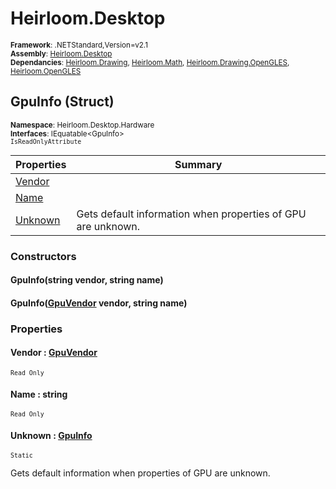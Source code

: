 # Heirloom.Desktop

<small>**Framework**: .NETStandard,Version=v2.1</small>  
<small>**Assembly**: [Heirloom.Desktop](../Heirloom.Desktop/Heirloom.Desktop.md)</small>  
<small>**Dependancies**: [Heirloom.Drawing](../Heirloom.Drawing/Heirloom.Drawing.md), [Heirloom.Math](../Heirloom.Math/Heirloom.Math.md), [Heirloom.Drawing.OpenGLES](../Heirloom.Drawing.OpenGLES/Heirloom.Drawing.OpenGLES.md), [Heirloom.OpenGLES](../Heirloom.OpenGLES/Heirloom.OpenGLES.md)</small>  

## GpuInfo (Struct)
<small>**Namespace**: Heirloom.Desktop.Hardware</sub></small>  
<small>**Interfaces**: IEquatable\<GpuInfo></small>  
<small>`IsReadOnlyAttribute`</small>

| Properties              | Summary                                                      |
|-------------------------|--------------------------------------------------------------|
| [Vendor](#VENA14B39A0)  |                                                              |
| [Name](#NAM5943D12B)    |                                                              |
| [Unknown](#UNKA4848C14) | Gets default information when properties of GPU are unknown. |

### Constructors

#### GpuInfo(string vendor, string name)

#### GpuInfo([GpuVendor](Heirloom.Desktop.Hardware.GpuVendor.md) vendor, string name)

### Properties

#### <a name="VENA14B39A0"></a>Vendor : [GpuVendor](Heirloom.Desktop.Hardware.GpuVendor.md)

<small>`Read Only`</small>

#### <a name="NAM5943D12B"></a>Name : string

<small>`Read Only`</small>

#### <a name="UNKA4848C14"></a>Unknown : [GpuInfo](Heirloom.Desktop.Hardware.GpuInfo.md)

<small>`Static`</small>

Gets default information when properties of GPU are unknown.

